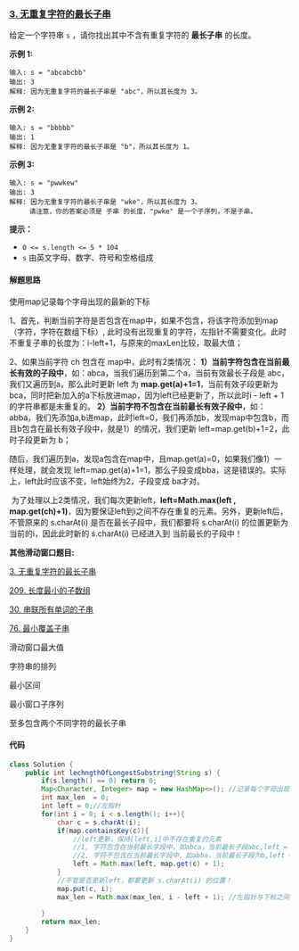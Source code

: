 ### [3. 无重复字符的最长子串](https://leetcode.cn/problems/longest-substring-without-repeating-characters/)

给定一个字符串 `s` ，请你找出其中不含有重复字符的 **最长子串** 的长度。

 

**示例 1:**

```
输入: s = "abcabcbb"
输出: 3 
解释: 因为无重复字符的最长子串是 "abc"，所以其长度为 3。
```

**示例 2:**

```
输入: s = "bbbbb"
输出: 1
解释: 因为无重复字符的最长子串是 "b"，所以其长度为 1。
```

**示例 3:**

```
输入: s = "pwwkew"
输出: 3
解释: 因为无重复字符的最长子串是 "wke"，所以其长度为 3。
     请注意，你的答案必须是 子串 的长度，"pwke" 是一个子序列，不是子串。
```

 

**提示：**

- `0 <= s.length <= 5 * 104`
- `s` 由英文字母、数字、符号和空格组成



#### 解题思路

使用map记录每个字母出现的最新的下标

 1、首先，判断当前字符是否包含在map中，如果不包含，将该字符添加到map（字符，字符在数组下标）,
此时没有出现重复的字符，左指针不需要变化。此时不重复子串的长度为：i-left+1，与原来的maxLen比较，取最大值；

2、如果当前字符 ch 包含在 map中，此时有2类情况：
         **1）当前字符包含在当前最长有效的子段中**，如：abca，当我们遍历到第二个a，当前有效最长子段是 abc，我们又遍历到a，那么此时更新 left 为 **map.get(a)+1=1**，当前有效子段更新为 bca，同时把新加入的a下标放进map，因为left已经更新了，所以此时i - left + 1的字符串都是未重复的。
         **2）当前字符不包含在当前最长有效子段中**，如：abba，我们先添加a,b进map，此时left=0，我们再添加b，发现map中包含b，而且b包含在最长有效子段中，就是1）的情况，我们更新 left=map.get(b)+1=2，此时子段更新为 b；

​			随后，我们遍历到a，发现a包含在map中，且map.get(a)=0，如果我们像1）一样处理，就会发现 left=map.get(a)+1=1，那么子段变成bba，这是错误的。实际上，left此时应该不变，left始终为2，子段变成 ba才对。

​			为了处理以上2类情况，我们每次更新left，**left=Math.max(left , map.get(ch)+1)**，因为要保证left到i之间不存在重复的元素。另外，更新left后，不管原来的 s.charAt(i) 是否在最长子段中，我们都要将 s.charAt(i) 的位置更新为当前的i，因此此时新的 s.charAt(i) 已经进入到 当前最长的子段中！



**其他滑动窗口题目:**

[3. 无重复字符的最长子串](https://leetcode.cn/problems/longest-substring-without-repeating-characters/)

[209. 长度最小的子数组](https://leetcode.cn/problems/minimum-size-subarray-sum/)

[30. 串联所有单词的子串](https://leetcode.cn/problems/substring-with-concatenation-of-all-words/)

[76. 最小覆盖子串](https://leetcode.cn/problems/minimum-window-substring/)

滑动窗口最大值

字符串的排列

最小区间

最小窗口子序列

至多包含两个不同字符的最长子串





#### 代码

```java
class Solution {
    public int lechngthOfLongestSubstring(String s) {
        if(s.length() == 0) return 0;
        Map<Character, Integer> map = new HashMap<>(); //记录每个字母出现的最新下标
        int max_len  = 0;
        int left = 0;//左指针
        for(int i = 0; i < s.length(); i++){
            char c = s.charAt(i);
            if(map.containsKey(c)){
                //left更新，保持[left,i]中不存在重复的元素
                //1, 字符包含在当前最长字段中，如abca，当前最长子段abc,left = map.get(a)+1 = 1
                //2, 字符不包含在当前最长字段中，如abba，当前最长子段为b,left = left = 2
                left = Math.max(left, map.get(c) + 1);
            }
            //不管是否更新left，都要更新 s.charAt(i) 的位置！
            map.put(c, i);
            max_len = Math.max(max_len, i - left + 1); //左指针与下标之间的长度和max_len比较
            
        }
        return max_len;
    }
}
```





